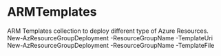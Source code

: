 # ARMTemplates
ARM Templates collection to deploy different type of Azure Resources.
New-AzResourceGroupDeployment -ResourceGroupName <resource-group-name> -TemplateUri
New-AzResourceGroupDeployment -ResourceGroupName <resource-group-name> -TemplateFile
  
